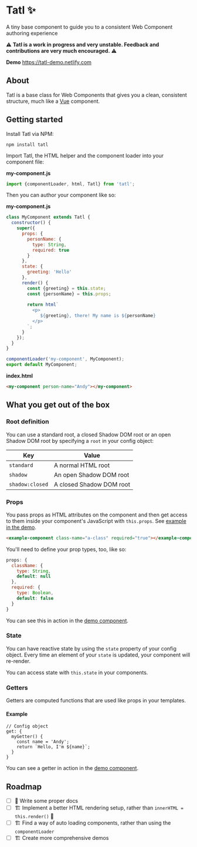 # Tatl ✨
A tiny base component to guide you to a consistent Web Component authoring experience

⚠️ **Tatl is a work in progress and very unstable. Feedback and contributions are very much encouraged.** ⚠️

**Demo** <https://tatl-demo.netlify.com>

## About

Tatl is a base class for Web Components that gives you a clean, consistent structure, much like a [Vue](//vuejs.org) component.

## Getting started

Install Tatl via NPM:

`npm install tatl`

Import Tatl, the HTML helper and the component loader into your component file:

**my-component.js**

```javascript
import {componentLoader, html, Tatl} from 'tatl';
```

Then you can author your component like so: 

**my-component.js**

```javascript
class MyComponent extends Tatl {
  constructor() {
    super({
      props: {
        personName: {
          type: String,
          required: true
        }
      },
      state: {
        greeting: 'Hello'
      },
      render() {
        const {greeting} = this.state;
        const {personName} = this.props;
        
        return html`
          <p>
             ${greeting}, there! My name is ${personName}
          </p>
        `;
      }
    });
  }
}

componentLoader('my-component', MyComponent);
export default MyComponent;
```

**index.html**

```html
<my-component person-name="Andy"></my-component>
```

## What you get out of the box

### Root definition

You can use a standard root, a closed Shadow DOM root or an open Shadow DOM root by specifying a `root` in your config object:

| Key   | Value   |
|---|---|
| `standard`  | A normal HTML root  |
| `shadow`  | An open Shadow DOM root  |
| `shadow:closed`  | A closed Shadow DOM root  |

### Props

You pass props as HTML attributes on the component and then get access to them inside your component's JavaScript with `this.props`. See [example in the demo](https://github.com/andybelldesign/tatl/blob/master/demo/js/components/input-field.js#L51).

```html
<example-component class-name="a-class" required="true"></example-component>
```

You'll need to define your prop types, too, like so: 

```javascript
props: {
  className: {
    type: String,
    default: null
  },
  required: {
    type: Boolean,
    default: false
  }
}
``` 

You can see this in action in the [demo component](https://github.com/andybelldesign/tatl/blob/master/demo/js/components/input-field.js#L7). 

### State

You can have reactive state by using the `state` property of your config object. Every time an element of your `state` is updated, your component will re-render.

You can access state with `this.state` in your components. 

### Getters

Getters are computed functions that are used like props in your templates.

#### Example

```
// Config object
get: {
  myGetter() {
    const name = 'Andy';
    return `Hello, I'm ${name}`;
  }
}
```

You can see a getter in action in the [demo component](https://github.com/andybelldesign/tatl/blob/master/demo/js/components/input-field.js#L34).

## Roadmap

- [ ] 📝 Write some proper docs
- [ ] 🏗 Implement a better HTML rendering setup, rather than `innerHTML = this.render()` 🙈
- [ ] 🏗 Find a way of auto loading components, rather than using the `componentLoader`
- [ ] 🏗 Create more comprehensive demos